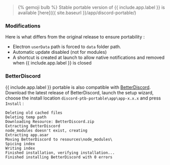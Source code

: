 > {% gemoji bulb %} Stable portable version of {{ include.app.label }} is available [here]({{ site.baseurl }}/app/discord-portable/)

### Modifications

Here is what differs from the original release to ensure portability :

* Electron `userData` path is forced to `data` folder path.
* Automatic update disabled (not for modules)
* A shortcut is created at launch to allow native notifications and removed when {{ include.app.label }} is closed

### BetterDiscord

{{ include.app.label }} portable is also compatible with [BetterDiscord](https://betterdiscord.net).<br />
Download the latest release of BetterDiscord, launch the setup wizard, choose the install location `discord-ptb-portable\app\app-x.x.x` and press `Install` :

<div class="language-text highlighter-rouge"><div class="highlight"><pre class="highlight"><code>Deleting old cached files
Deleting temp path
Downloading Resource: BetterDiscord.zip
Extracting BetterDiscord
node_modules doesn't exist, creating
Extracting app.asar
Moving BetterDiscord to resources\node_modules\
Spicing index
Writing index
Finished installation, verifying installation...
Finished installing BetterDiscord with 0 errors
</code></pre></div></div>